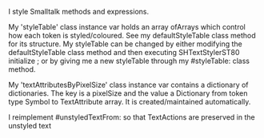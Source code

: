 I style Smalltalk methods and expressions.

My 'styleTable' class instance var holds an array ofArrays which control how each token is styled/coloured. See my defaultStyleTable class method for its structure.
My styleTable can be changed by either modifying the defaultStyleTable class method and then executing SHTextStylerST80 initialize ; or by giving me a new styleTable through my #styleTable: class method.

My 'textAttributesByPixelSize' class instance var contains a dictionary of dictionaries.
	The key is a pixelSize and the value a Dictionary from token type Symbol to TextAttribute array.
	It is created/maintained automatically.

I reimplement #unstyledTextFrom: so that TextActions are preserved in the unstyled text 
	
	
	
	
	 
	
